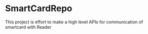 # SmartCardRepo
This project is effort to make a high level APIs for communication of smartcard with Reader
